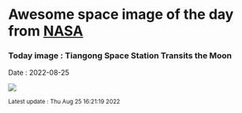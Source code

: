 
# Awesome space image of the day from [NASA](https://api.nasa.gov/)

### Today image : Tiangong Space Station Transits the Moon

Date : 2022-08-25


![](https://apod.nasa.gov/apod/image/2208/Tiangong_transiting_moon_Lucy_Hu_c1024.jpg)

<small>Latest update : Thu Aug 25 16:21:19 2022</small>


